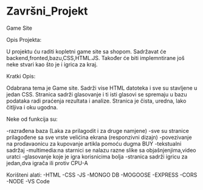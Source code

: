 # Završni_Projekt
 Game Site

Opis Projekta:

U projektu ću raditi kopletni game site sa shopom.
Sadržavat će backend,fronted,bazu,CSS,HTML.JS.
Također će biti implemntirane još neke stvari kao što je i igrica za kraj.

Kratki Opis:

Odabrana tema je Game site.
Sadrži vise HTML datoteka i sve su stavljene u jedan CSS.
Stranica sadrži  glasovanje i ti isti glasovi se spremaju u bazu podataka radi praćenja rezultata i analize.
Stranica je čista, uredna, lako čitljiva i oku ugodna.

Neke od funkcija su:

-razrađena baza (Laka za prilagodit i za druge namjene)
-sve su stranice prilagođene sa sve vrste velićina ekrana (responzivni dizajn)
-povezivanje na prodavaonicu za kupovanje artikla pomoću dugma BUY
-tekstualni sadržaj
-multimedia:na starnici se nalazu razne slike sa objašnjenjima,video uratci
-glasovanje koje je igra korisnicima bolja
-stranica sadrži  igricu za jedan,dva igrača ili protiv CPU-A

Korišteni alati:
-HTML
-CSS
-JS
-MONGO DB
-MOGOOSE
-EXPRESS
-CORS
-NODE
-VS Code
